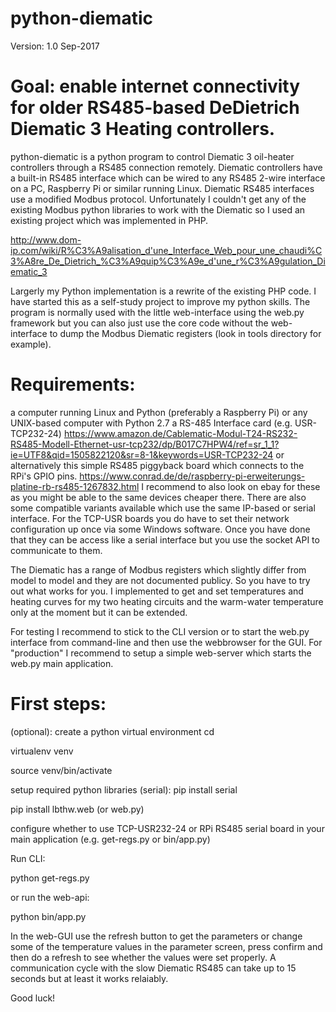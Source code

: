 # python-diematic

Version: 1.0 Sep-2017

# Goal: enable internet connectivity for older RS485-based DeDietrich Diematic 3 Heating controllers.

python-diematic is a python program to control Diematic 3 oil-heater controllers through a RS485 connection remotely. Diematic controllers have a built-in RS485 interface which can be wired to any RS485 2-wire interface on a PC, Raspberry Pi or similar running Linux. Diematic RS485 interfaces use a modified Modbus protocol. Unfortunately I couldn't get any of the existing Modbus python libraries to work with the Diematic so I used an existing project which was implemented in PHP.

http://www.dom-ip.com/wiki/R%C3%A9alisation_d'une_Interface_Web_pour_une_chaudi%C3%A8re_De_Dietrich_%C3%A9quip%C3%A9e_d'une_r%C3%A9gulation_Diematic_3

Largerly my Python implementation is a rewrite of the existing PHP code. I have started this as a self-study project to improve my python skills. The program is normally used with the little web-interface using the web.py framework but you can also just use the core code without the web-interface to dump the Modbus Diematic registers (look in tools directory for example).

# Requirements:

a computer running Linux and Python (preferably a Raspberry Pi) or any UNIX-based computer with Python 2.7
a RS-485 Interface card (e.g. USR-TCP232-24) https://www.amazon.de/Cablematic-Modul-T24-RS232-RS485-Modell-Ethernet-usr-tcp232/dp/B017C7HPW4/ref=sr_1_1?ie=UTF8&qid=1505822120&sr=8-1&keywords=USR-TCP232-24
or alternatively this simple RS485 piggyback board which connects to the RPi's GPIO pins. https://www.conrad.de/de/raspberry-pi-erweiterungs-platine-rb-rs485-1267832.html
I recommend to also look on ebay for these as you might be able to the same devices cheaper there. There are also some compatible variants available which use the same IP-based or serial interface. For the TCP-USR boards you do have to set their network configuration up once via some Windows software. Once you have done that they can be access like a serial interface but you use the socket API to communicate to them.

The Diematic has a range of Modbus registers which slightly differ from model to model and they are not documented publicy. So you have to try out what works for you. I implemented to get and set temperatures and heating curves for my two heating circuits and the warm-water temperature only at the moment but it can be extended.

For testing I recommend to stick to the CLI version or to start the web.py interface from command-line and then use the webbrowser for the GUI. For "production" I recommend to setup a simple web-server which starts the web.py main application.

# First steps:

(optional): create a python virtual environment
cd

virtualenv venv

source venv/bin/activate

setup required python libraries (serial):
pip install serial

pip install lbthw.web (or web.py)

configure whether to use TCP-USR232-24 or RPi RS485 serial board in your main application (e.g. get-regs.py or bin/app.py)

Run CLI:

python get-regs.py

or run the web-api:

python bin/app.py

In the web-GUI use the refresh button to get the parameters or change some of the temperature values in the parameter screen, press confirm and then do a refresh to see whether the values were set properly. A communication cycle with the slow Diematic RS485 can take up to 15 seconds but at least it works relaiably.

Good luck!
